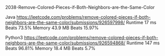 2038-Remove-Colored-Pieces-if-Both-Neighbors-are-the-Same-Color


Java
https://leetcode.com/problems/remove-colored-pieces-if-both-neighbors-are-the-same-color/submissions/926597998/
Runtime
17 ms
Beats
73.5%
Memory
43.9 MB
Beats
15.97%


Python3
https://leetcode.com/problems/remove-colored-pieces-if-both-neighbors-are-the-same-color/submissions/926594868/
Runtime
147 ms
Beats
96.81%
Memory
18.4 MB
Beats
5.7%
